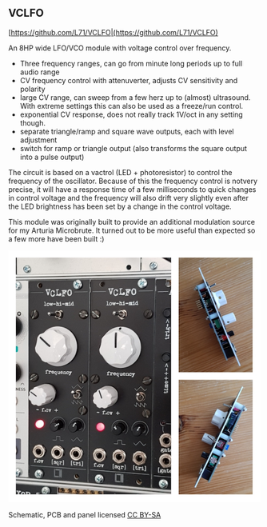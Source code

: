 
## VCLFO

[https://github.com/L71/VCLFO|(https://github.com/L71/VCLFO)

An 8HP wide LFO/VCO module with voltage control over frequency. 

- Three frequency ranges, can go from minute long periods up to full audio range
- CV frequency control with attenuverter, adjusts CV sensitivity and polarity
- large CV range, can sweep from a few herz up to (almost) ultrasound. With extreme settings this can also be used as a freeze/run control.
- exponential CV response, does not really track 1V/oct in any setting though.
- separate triangle/ramp and square wave outputs, each with level adjustment
- switch for ramp or triangle output (also transforms the square output into a pulse output)

The circuit is based on a vactrol (LED + photoresistor) to control the frequency of the oscillator. Because of this the frequency control is notvery precise, it will have a response time of a few milliseconds to quick changes in control voltage and the frequency will also drift very slightly even after the LED brightness has been set by a change in the control voltage. 

This module was originally built to provide an additional modulation source for my Arturia Microbrute. It turned out to be more useful than expected so a few more have been built :)  

![image](vclfo.jpg)


Schematic, PCB and panel licensed [CC BY-SA](https://creativecommons.org/licenses/by-sa/4.0/) 



